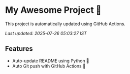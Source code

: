 # My Awesome Project 🚀

This project is automatically updated using GitHub Actions.

_Last updated: 2025-07-26 05:03:27 IST_

## Features
- Auto-update README using Python 🐍
- Auto Git push with GitHub Actions 🤖
